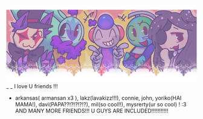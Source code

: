 ![image alt](https://github.com/infectious-bites/infectious-bites/blob/51fae22d303dd9d38a27142b9514fee3638e9797/Untitled5_20251020175824.png)
_ _
I love U friends !!! 
* arkansas( armansan x3 ), lakz(lavakizz!!!), connie, john, yoriko(HAI MAMA!), davi(PAPA??!?!?!?!?), mil(so cool!!), mysrerty(ur so cool) ! :3 AND MANY MORE FRIENDS!!! U   GUYS ARE INCLUDED!!!!!!!!!!!
